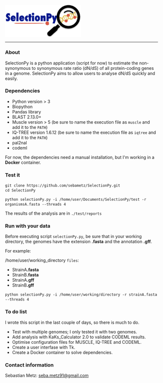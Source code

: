 <img src = "logo/SelectionPy2.png" alt = "SelectionPy logo" width = 250px>

----------------------------------

### About
SelectionPy is a python application (script for now) to estimate the non-synonymous to synonymous rate ratio (dN/dS) of all protein-coding genes in a genome. SelectionPy aims to allow users to analyse dN/dS quickly and easily. 

### Dependencies
- Python version > 3
- Biopython
- Pandas library
- BLAST 2.13.0+
- Muscle version > 5 (be sure to name the execution file as `muscle` and add it to the `PATH`)
- IQ-TREE version 1.6.12 (be sure to name the execution file as `iqtree` and add it to the `PATH`)
- pal2nal
- codeml

For now, the dependencies need a manual installation, but I'm working in a __Docker__ container.

### Test it

```shell
git clone https://github.com/sebametz/SelectionPy.git
cd SelectionPy
```
```shell
python selectionPy.py -i /home/user/Documents/SelectionPy/test -r organismsA.fasta --threads 4
```

The results of the analysis are in `./test/reports`

### Run with your data

Before executing script `selectionPy.py`, be sure that in your working directory, the genomes have the extension **.fasta** and the annotation **.gff**.

For example: 

/home/user/working_directory `files`:

- StrainA<spam>**.fasta**</span> 
- StrainB<spam>**.fasta**</span> 
- StrainA<spam>**.gff**</span> 
- StrainB<spam>**.gff**</span>

```shell
python selectionPy.py -i /home/user/working/directory -r strainA.fasta --threads 4
```

### To do list

I wrote this script in the last couple of days, so there is much to do.
- Test with multiple genomes; I only tested it with two genomes.
- Add analysis with KaKs_Calculator 2.0 to validate CODEML results.
- Optimise configuration files for MUSCLE, IQ-TREE and CODEML.
- Create a user interfase with Tk.
- Create a Docker container to solve dependencies.

### Contact information

Sebastian Metz: seba.metz91@gmail.com